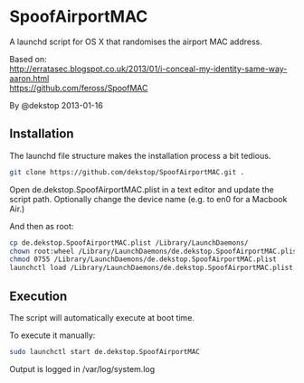 
# SpoofAirportMAC

A launchd script for OS X that randomises the airport MAC address.

Based on:  
http://erratasec.blogspot.co.uk/2013/01/i-conceal-my-identity-same-way-aaron.html  
https://github.com/feross/SpoofMAC

By @dekstop 2013-01-16

## Installation

The launchd file structure makes the installation process a bit tedious.

```bash
git clone https://github.com/dekstop/SpoofAirportMAC.git .
```

Open de.dekstop.SpoofAirportMAC.plist in a text editor and update the script path.
Optionally change the device name (e.g. to en0 for a Macbook Air.)

And then as root:
```bash
cp de.dekstop.SpoofAirportMAC.plist /Library/LaunchDaemons/
chown root:wheel /Library/LaunchDaemons/de.dekstop.SpoofAirportMAC.plist
chmod 0755 /Library/LaunchDaemons/de.dekstop.SpoofAirportMAC.plist
launchctl load /Library/LaunchDaemons/de.dekstop.SpoofAirportMAC.plist
```

## Execution

The script will automatically execute at boot time.

To execute it manually:
```bash
sudo launchctl start de.dekstop.SpoofAirportMAC
```

Output is logged in /var/log/system.log
